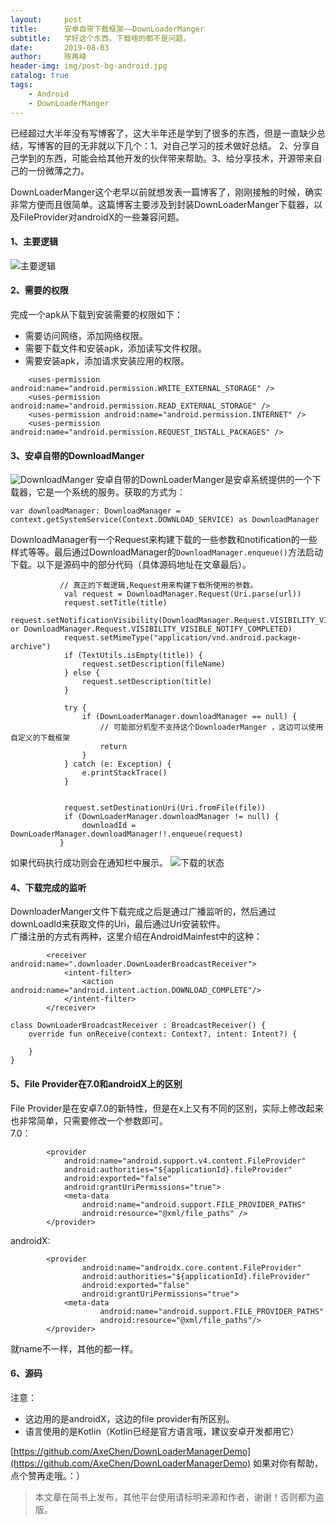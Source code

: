 ```yaml
---
layout:     post
title:      安卓自带下载框架——DownLoaderManger
subtitle:   学好这个东西，下载啥的都不是问题。
date:       2019-08-03
author:     陈再峰
header-img: img/post-bg-android.jpg
catalog: true
tags:
    - Android
    - DownLoaderManger
---
```


已经超过大半年没有写博客了，这大半年还是学到了很多的东西，但是一直缺少总结，写博客的目的无非就以下几个：1、对自己学习的技术做好总结。 2、分享自己学到的东西，可能会给其他开发的伙伴带来帮助。3、给分享技术，开源带来自己的一份微薄之力。

DownLoaderManger这个老早以前就想发表一篇博客了，刚刚接触的时候，确实非常方便而且很简单。这篇博客主要涉及到封装DownLoaderManger下载器，以及FileProvider对androidX的一些兼容问题。

#### 1、主要逻辑
![主要逻辑](https://upload-images.jianshu.io/upload_images/1930161-30177700e1528ea8.png?imageMogr2/auto-orient/strip%7CimageView2/2/w/1240)


#### 2、需要的权限
完成一个apk从下载到安装需要的权限如下：
* 需要访问网络，添加网络权限。
* 需要下载文件和安装apk，添加读写文件权限。
* 需要安装apk，添加请求安装应用的权限。

```
    <uses-permission android:name="android.permission.WRITE_EXTERNAL_STORAGE" />
    <uses-permission android:name="android.permission.READ_EXTERNAL_STORAGE" />
    <uses-permission android:name="android.permission.INTERNET" />
    <uses-permission android:name="android.permission.REQUEST_INSTALL_PACKAGES" />
```
#### 3、安卓自带的DownloadManger
![DownloadManger](https://upload-images.jianshu.io/upload_images/1930161-f4f18f8bd7625fe8.png?imageMogr2/auto-orient/strip%7CimageView2/2/w/1240)
安卓自带的DownLoaderManger是安卓系统提供的一个下载器，它是一个系统的服务。获取的方式为：
```
var downloadManager: DownloadManager = context.getSystemService(Context.DOWNLOAD_SERVICE) as DownloadManager
```
DownloadManager有一个Request来构建下载的一些参数和notification的一些样式等等。最后通过DownloadManager的```DownloadManager.enqueue()```方法启动下载。以下是源码中的部分代码（具体源码地址在文章最后）。
```
           // 真正的下载逻辑,Request用来构建下载所使用的参数。
            val request = DownloadManager.Request(Uri.parse(url))
            request.setTitle(title)
            request.setNotificationVisibility(DownloadManager.Request.VISIBILITY_VISIBLE or DownloadManager.Request.VISIBILITY_VISIBLE_NOTIFY_COMPLETED)
            request.setMimeType("application/vnd.android.package-archive")
            if (TextUtils.isEmpty(title)) {
                request.setDescription(fileName)
            } else {
                request.setDescription(title)
            }

            try {
                if (DownLoaderManager.downloadManager == null) {
                    // 可能部分机型不支持这个DownloaderManger ，这边可以使用自定义的下载框架
                    return
                }
            } catch (e: Exception) {
                e.printStackTrace()
            }


            request.setDestinationUri(Uri.fromFile(file))
            if (DownLoaderManager.downloadManager != null) {
                downloadId = DownLoaderManager.downloadManager!!.enqueue(request)
           }
```
如果代码执行成功则会在通知栏中展示。
 ![下载的状态](https://upload-images.jianshu.io/upload_images/1930161-147889c58237a8bc.png?imageMogr2/auto-orient/strip%7CimageView2/2/w/1240)

#### 4、下载完成的监听
DownloaderManger文件下载完成之后是通过广播监听的，然后通过downLoadId来获取文件的Uri，最后通过Uri安装软件。   
广播注册的方式有两种，这里介绍在AndroidMainfest中的这种：
```
        <receiver android:name=".downloader.DownLoaderBroadcastReceiver">
            <intent-filter>
                <action android:name="android.intent.action.DOWNLOAD_COMPLETE"/>
            </intent-filter>
        </receiver>
```
```
class DownLoaderBroadcastReceiver : BroadcastReceiver() {
    override fun onReceive(context: Context?, intent: Intent?) {
   
    }
}
```
#### 5、File Provider在7.0和androidX上的区别

File Provider是在安卓7.0的新特性，但是在x上又有不同的区别，实际上修改起来也非常简单，只需要修改一个参数即可。    
7.0：
```
        <provider
            android:name="android.support.v4.content.FileProvider"
            android:authorities="${applicationId}.fileProvider"
            android:exported="false"
            android:grantUriPermissions="true">
            <meta-data
                android:name="android.support.FILE_PROVIDER_PATHS"
                android:resource="@xml/file_paths" />
        </provider>
```
androidX:      
```
        <provider
                android:name="androidx.core.content.FileProvider"
                android:authorities="${applicationId}.fileProvider"
                android:exported="false"
                android:grantUriPermissions="true">
            <meta-data
                    android:name="android.support.FILE_PROVIDER_PATHS"
                    android:resource="@xml/file_paths"/>
        </provider>
```
就name不一样，其他的都一样。

#### 6、源码

注意：    
* 这边用的是androidX，这边的file provider有所区别。
* 语言使用的是Kotlin（Kotlin已经是官方语言哦，建议安卓开发都用它）

[https://github.com/AxeChen/DownLoaderManagerDemo](https://github.com/AxeChen/DownLoaderManagerDemo)
如果对你有帮助，点个赞再走哦。：）

> 本文章在简书上发布，其他平台使用请标明来源和作者，谢谢！否则都为盗版。


